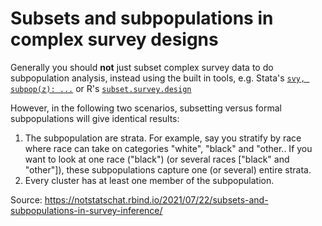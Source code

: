 # Subsets and subpopulations in complex survey designs

Generally you should **not** just subset complex survey data to do subpopulation
analysis, instead using the built in tools, e.g. Stata's [`svy, subpop(z):
...`](https://www.stata.com/manuals/svysubpopulationestimation.pdf) or R's
[`subset.survey.design`](https://www.rdocumentation.org/packages/survey/versions/4.1-1/topics/subset.survey.design)

However, in the following two scenarios, subsetting versus formal subpopulations will give identical results:

1. The subpopulation are strata. For example, say you stratify by race where
   race can take on categories "white", "black" and "other.. If you want to look
   at one race ("black") (or several races ["black" and "other"]), these
   subpopulations capture one (or several) entire strata.
2. Every cluster has at least one member of the subpopulation.

Source: <https://notstatschat.rbind.io/2021/07/22/subsets-and-subpopulations-in-survey-inference/>
